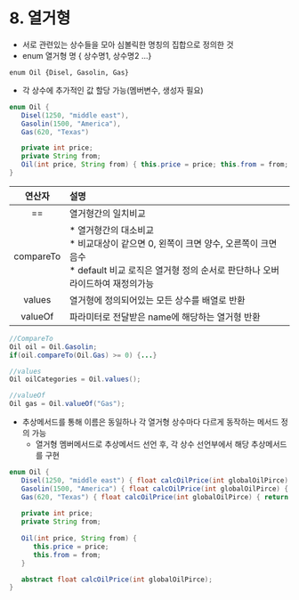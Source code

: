 # 8. 열거형
* 서로 관련있는 상수들을 모아 심볼릭한 명칭의 집합으로 정의한 것
* enum 열거형 명 { 상수명1, 상수명2 ...}
```
enum Oil {Disel, Gasolin, Gas}
```
* 각 상수에 추가적인 값 할당 가능(멤버변수, 생성자 필요)
```java
enum Oil {
   Disel(1250, "middle east"),
   Gasolin(1500, "America"),
   Gas(620, "Texas")

   private int price;
   private String from;
   Oil(int price, String from) { this.price = price; this.from = from; } 
}
```
|연산자|설명|
|:-------:|:-----|
|==|열거형간의 일치비교|
|compareTo|* 열거형간의 대소비교<br> * 비교대상이 같으면 0, 왼쪽이 크면 양수, 오른쪽이 크면 음수 <br> * default 비교 로직은 열거형 정의 순서로 판단하나 오버라이드하여 재정의가능|
|values|열거형에 정의되어있는 모든 상수를 배열로 반환|
|valueOf|파라미터로 전달받은 name에 해당하는 열거형 반환|

   ```java
   //CompareTo
   Oil oil = Oil.Gasolin;
   if(oil.compareTo(Oil.Gas) >= 0) {...}

//values
Oil oilCategories = Oil.values();

//valueOf
Oil gas = Oil.valueOf("Gas");
   ```

* 추상메서드를 통해 이름은 동일하나 각 열거형 상수마다 다르게 동작하는 메서드 정의 가능
   * 열거형 멤버메서드로 추상메서드 선언 후, 각 상수 선언부에서 해당 추상메서드를 구현
```java
enum Oil {
   Disel(1250, "middle east") { float calcOilPrice(int globalOilPirce) { return globalOilPrice + 1 * this.price; ),
   Gasolin(1500, "America") { float calcOilPrice(int globalOilPirce) { return globalOilPrice + 5* this.price; ),
   Gas(620, "Texas") { float calcOilPrice(int globalOilPirce) { return globalOilPrice + 2 * this.price; );
   
   private int price;
   private String from;
   
   Oil(int price, String from) { 
      this.price = price; 
      this.from = from; 
   } 

   abstract float calcOilPrice(int globalOilPirce);
}
```
<!--stackedit_data:
eyJoaXN0b3J5IjpbNjIwODcyNzEzXX0=
-->